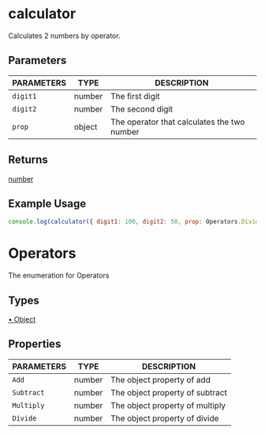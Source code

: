 # calculator

Calculates 2 numbers by operator.

## Parameters

| PARAMETERS | TYPE | DESCRIPTION |
| ---------- | ---- | ----------- |
| `digit1`   | number | The first digit |
| `digit2`   | number | The second digit |
| `prop`     | object | The operator that calculates the two number |

## Returns

[number](https://developer.mozilla.org/en-US/docs/Web/JavaScript/Reference/Global_Objects/Number)

## Example Usage

```js
console.log(calculator({ digit1: 100, digit2: 50, prop: Operators.Divide })); // -> 2
```

# Operators

The enumeration for Operators

## Types

[• Object](https://developer.mozilla.org/en-US/docs/Web/JavaScript/Reference/Global_Objects/Object)

## Properties

| PARAMETERS | TYPE | DESCRIPTION |
| ---------- | ---- | ----------- |
| `Add`      | number | The object property of add |
| `Subtract` | number | The object property of subtract |
| `Multiply` | number | The object property of multiply |
| `Divide`   | number | The object property of divide   |

